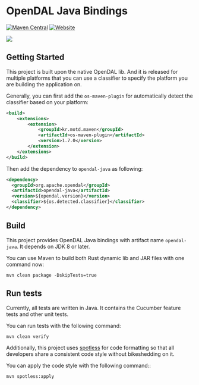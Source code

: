 # OpenDAL Java Bindings

[![Maven Central](https://img.shields.io/maven-central/v/org.apache.opendal/opendal-java.svg?logo=Apache+Maven&logoColor=blue)](https://central.sonatype.com/search?q=opendal-java&smo=true)
[![Website](https://img.shields.io/badge/opendal-OpenDAL_Website-red?logo=Apache&logoColor=red)](https://opendal.apache.org/docs/java/)

![](https://github.com/apache/incubator-opendal/assets/5351546/87bbf6e5-f19e-449a-b368-3e283016c887)

## Getting Started

This project is built upon the native OpenDAL lib. And it is released for multiple platforms that you can use a classifier to specify the platform you are building the application on.

Generally, you can first add the `os-maven-plugin` for automatically detect the classifier based on your platform:

```xml
<build>
    <extensions>
        <extension>
            <groupId>kr.motd.maven</groupId>
            <artifactId>os-maven-plugin</artifactId>
            <version>1.7.0</version>
        </extension>
    </extensions>
</build>
```

Then add the dependency to `opendal-java` as following:

```xml
<dependency>
  <groupId>org.apache.opendal</groupId>
  <artifactId>opendal-java</artifactId>
  <version>${opendal.version}</version>
  <classifier>${os.detected.classifier}</classifier>
</dependency>
```

## Build

This project provides OpenDAL Java bindings with artifact name `opendal-java`. It depends on JDK 8 or later.

You can use Maven to build both Rust dynamic lib and JAR files with one command now:

```shell
mvn clean package -DskipTests=true
```

## Run tests

Currently, all tests are written in Java. It contains the Cucumber feature tests and other unit tests.

You can run tests with the following command:

```shell
mvn clean verify
```

Additionally, this project uses [spotless](https://github.com/diffplug/spotless) for code formatting so that all developers share a consistent code style without bikeshedding on it.

You can apply the code style with the following command::

```shell
mvn spotless:apply
```
